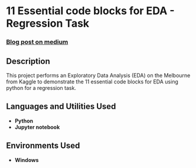 <h1>11 Essential code blocks for EDA - Regression Task</h1>

 ### [Blog post on medium](https://towardsdatascience.com/11-simple-code-blocks-for-complete-exploratory-data-analysis-eda-67c2817f56cd)

<h2>Description</h2>
This project performs an Exploratory Data Analysis (EDA) on the Melbourne from Kaggle to demonstrate the 11 essential code blocks for EDA using python for a regression task.
<br />


<h2>Languages and Utilities Used</h2>

- <b>Python</b> 
- <b>Jupyter notebook</b>

<h2>Environments Used </h2>

- <b>Windows</b>



<!--
 ```diff
- text in red
+ text in green
! text in orange
# text in gray
@@ text in purple (and bold)@@
```
--!>
